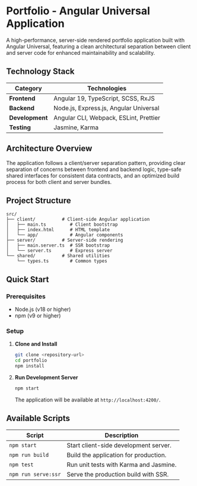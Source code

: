 # Portfolio - Angular Universal Application

A high-performance, server-side rendered portfolio application built with Angular Universal, featuring a clean architectural separation between client and server code for enhanced maintainability and scalability.

## Technology Stack

| Category      | Technologies                            |
|---------------|-----------------------------------------|
| **Frontend**  | Angular 19, TypeScript, SCSS, RxJS      |
| **Backend**   | Node.js, Express.js, Angular Universal  |
| **Development** | Angular CLI, Webpack, ESLint, Prettier  |
| **Testing**   | Jasmine, Karma                          |

## Architecture Overview

The application follows a client/server separation pattern, providing clear separation of concerns between frontend and backend logic, type-safe shared interfaces for consistent data contracts, and an optimized build process for both client and server bundles.

## Project Structure

```
src/
├── client/          # Client-side Angular application
│   ├── main.ts         # Client bootstrap
│   ├── index.html      # HTML template
│   └── app/            # Angular components
├── server/          # Server-side rendering
│   ├── main.server.ts  # SSR bootstrap
│   └── server.ts       # Express server
└── shared/          # Shared utilities
    └── types.ts        # Common types
```

## Quick Start

### Prerequisites
- Node.js (v18 or higher)
- npm (v9 or higher)

### Setup

1. **Clone and Install**
   ```bash
   git clone <repository-url>
   cd portfolio
   npm install
   ```

2. **Run Development Server**
   ```bash
   npm start
   ```
   The application will be available at `http://localhost:4200/`.

## Available Scripts

| Script                  | Description                               |
|-------------------------|-------------------------------------------|
| `npm start`             | Start client-side development server.     |
| `npm run build`         | Build the application for production.     |
| `npm test`              | Run unit tests with Karma and Jasmine.    |
| `npm run serve:ssr`     | Serve the production build with SSR.      |
